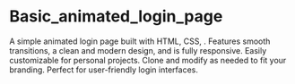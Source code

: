 # Basic_animated_login_page
A simple animated login page built with HTML, CSS, . Features smooth transitions, a clean and modern design, and is fully responsive. Easily customizable for personal projects. Clone and modify as needed to fit your branding. Perfect for user-friendly login interfaces.
